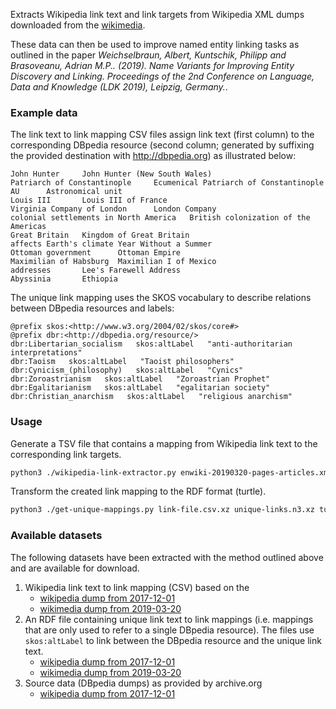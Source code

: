 Extracts Wikipedia link text and link targets from Wikipedia XML dumps downloaded from the [wikimedia](https://meta.wikimedia.org/wiki/Data_dumps).

These data can then be used to improve named entity linking tasks as outlined in the paper *Weichselbraun, Albert, Kuntschik, Philipp and Brasoveanu, Adrian M.P.. (2019). Name Variants for Improving Entity Discovery and Linking. Proceedings of the 2nd Conference on Language, Data and Knowledge (LDK 2019), Leipzig, Germany.*.

### Example data

The link text to link mapping CSV files assign link text (first column) to the corresponding DBpedia resource (second column; generated by suffixing the provided destination with http://dbpedia.org) as illustrated below:

```
John Hunter     John Hunter (New South Wales)
Patriarch of Constantinople     Ecumenical Patriarch of Constantinople
AU      Astronomical unit
Louis III       Louis III of France
Virginia Company of London      London Company
colonial settlements in North America   British colonization of the Americas
Great Britain   Kingdom of Great Britain
affects Earth's climate Year Without a Summer
Ottoman government      Ottoman Empire
Maximilian of Habsburg  Maximilian I of Mexico
addresses       Lee's Farewell Address
Abyssinia       Ethiopia
```


The unique link mapping uses the SKOS vocabulary to describe relations between DBpedia resources and labels:

```turtle
@prefix skos:<http://www.w3.org/2004/02/skos/core#>
@prefix dbr:<http://dbpedia.org/resource/>
dbr:Libertarian_socialism   skos:altLabel   "anti-authoritarian interpretations"
dbr:Taoism   skos:altLabel   "Taoist philosophers"
dbr:Cynicism_(philosophy)   skos:altLabel   "Cynics"
dbr:Zoroastrianism   skos:altLabel   "Zoroastrian Prophet"
dbr:Egalitarianism   skos:altLabel   "egalitarian society"
dbr:Christian_anarchism   skos:altLabel   "religious anarchism"
```
### Usage

Generate a TSV file that contains a mapping from Wikipedia link text to the corresponding link targets.
```bash
python3 ./wikipedia-link-extractor.py enwiki-20190320-pages-articles.xml.bz2 link-file.csv.xz
```

Transform the created link mapping to the RDF format (turtle).
```bash
python3 ./get-unique-mappings.py link-file.csv.xz unique-links.n3.xz turtle
```

### Available datasets

The following datasets have been extracted with the method outlined above and are available for download.

 1. Wikipedia link text to link mapping (CSV) based on the 
    - [wikipedia dump from 2017-12-01](https://drive.switch.ch/index.php/s/IbKC5JPhmSbDc0a)
    - [wikimedia dump from 2019-03-20](https://drive.switch.ch/index.php/s/5Udixs8VzsrHaId)
 2. An RDF file containing unique link text to link mappings (i.e. mappings that are only used to refer to a single DBpedia resource). The files use `skos:altLabel` to link between the DBpedia resource and the unique link text.
    - [wikipedia dump from 2017-12-01](https://drive.switch.ch/index.php/s/qBWWuGCpoFT8lyz)
    - [wikimedia dump from 2019-03-20](https://drive.switch.ch/index.php/s/yUz45Mz6xHchCds)
3. Source data (DBpedia dumps) as provided by archive.org
    - [wikipedia dump from 2017-12-01](https://archive.org/download/enwiki-20171201/enwiki-20171201-pages-articles.xml.bz2)
    

